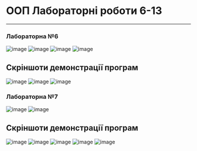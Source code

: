# ООП Лабораторні роботи 6-13
--------

<h3>Лабораторна №6</h3>

![image](https://user-images.githubusercontent.com/105464154/225842686-0dde66f6-10b3-4886-ac78-2ac7f60248aa.png)
![image](https://user-images.githubusercontent.com/105464154/225842784-96006135-0293-4492-aa65-bc51ae8128b0.png)
![image](https://user-images.githubusercontent.com/105464154/225846813-dac2903e-a2ae-4a8e-9324-c314ba1248e8.png)
![image](https://user-images.githubusercontent.com/105464154/225846909-edf05f16-a154-4d08-a12f-ca7abb5faed7.png)

<h2>Скріншоти демонстрації програм</h3>

![image](https://user-images.githubusercontent.com/105464154/225844462-41db346f-8e80-496a-9281-e97cdbe65a76.png)
![image](https://user-images.githubusercontent.com/105464154/225844715-bf9aa1b0-d164-4eb2-b914-eb6c5d261727.png)
![image](https://user-images.githubusercontent.com/105464154/225845093-e53e4964-c9fe-47f9-af0f-9f17ed7f229d.png)

<h3>Лабораторна №7</h3>

![image](https://user-images.githubusercontent.com/105464154/228603873-d4b176b5-c92e-400a-8ce4-7f7e48816f0f.png)
![image](https://user-images.githubusercontent.com/105464154/228604006-e0bb9cb1-b19d-46e6-b403-9287fa870fb2.png)


<h2>Скріншоти демонстрації програм</h3>

![image](https://user-images.githubusercontent.com/105464154/228601502-049e394b-28a2-456e-b10d-5cc13d2a2254.png)
![image](https://user-images.githubusercontent.com/105464154/228602441-64dde4b8-e4bf-4953-8a67-a52df1b16c5b.png)
![image](https://user-images.githubusercontent.com/105464154/228602606-e592da1d-8d87-4cb9-9dc9-1694388371c3.png)
![image](https://user-images.githubusercontent.com/105464154/228602943-2a20045b-d547-477e-b87a-4ffbb038a518.png)
![image](https://user-images.githubusercontent.com/105464154/228603185-7c444424-1e76-4fe5-8d90-c1a8af93e106.png)
